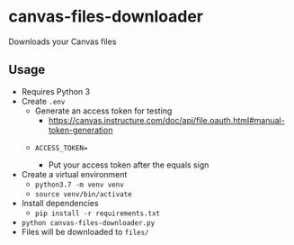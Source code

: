 # canvas-files-downloader

Downloads your Canvas files

## Usage

* Requires Python 3
* Create `.env`
  * Generate an access token for testing
    * https://canvas.instructure.com/doc/api/file.oauth.html#manual-token-generation
  * ```
    ACCESS_TOKEN=
    ```
    * Put your access token after the equals sign
* Create a virtual environment
  * `python3.7 -m venv venv`
  * `source venv/bin/activate`
* Install dependencies
  * `pip install -r requirements.txt`
* `python canvas-files-downloader.py`
* Files will be downloaded to `files/`
